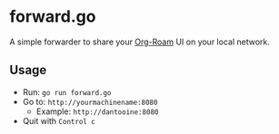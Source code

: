 # forward.go

A simple forwarder to share your [Org-Roam](http://orgroam.com) UI on your local network.

## Usage
- Run: `go run forward.go`
- Go to: `http://yourmachinename:8080`
	- Example: `http://dantooine:8080`
- Quit with `Control c`